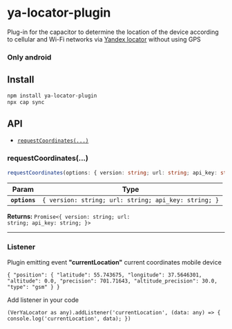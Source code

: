 # ya-locator-plugin

Plug-in for the capacitor to determine the location of the device according to cellular and Wi-Fi networks
via [Yandex locator](https://yandex.ru/dev/locator/)  without using GPS

### <strong>Only android</strong>

## Install

```bash
npm install ya-locator-plugin
npx cap sync
```

## API

<docgen-index>

* [`requestCoordinates(...)`](#requestcoordinates)

</docgen-index>

<docgen-api>
<!--Update the source file JSDoc comments and rerun docgen to update the docs below-->

### requestCoordinates(...)

```typescript
requestCoordinates(options: { version: string; url: string; api_key: string; }) => Promise<{ version: string; url: string; api_key: string; }>
```

| Param         | Type                                                            |
| ------------- | --------------------------------------------------------------- |
| **`options`** | <code>{ version: string; url: string; api_key: string; }</code> |

**Returns:** <code>Promise&lt;{ version: string; url: string; api_key: string; }&gt;</code>

--------------------

</docgen-api>

### Listener

Plugin emitting event <strong>"currentLocation"</strong> current coordinates mobile device

`
{
"position": {
"latitude": 55.743675,
"longitude": 37.5646301,
"altitude": 0.0,
"precision": 701.71643,
"altitude_precision": 30.0,
"type": "gsm"
}
}
`


Add listener in your code

`
(VerYaLocator as any).addListener('currentLocation', (data: any) => {
console.log('currentLocation', data);
})
`
